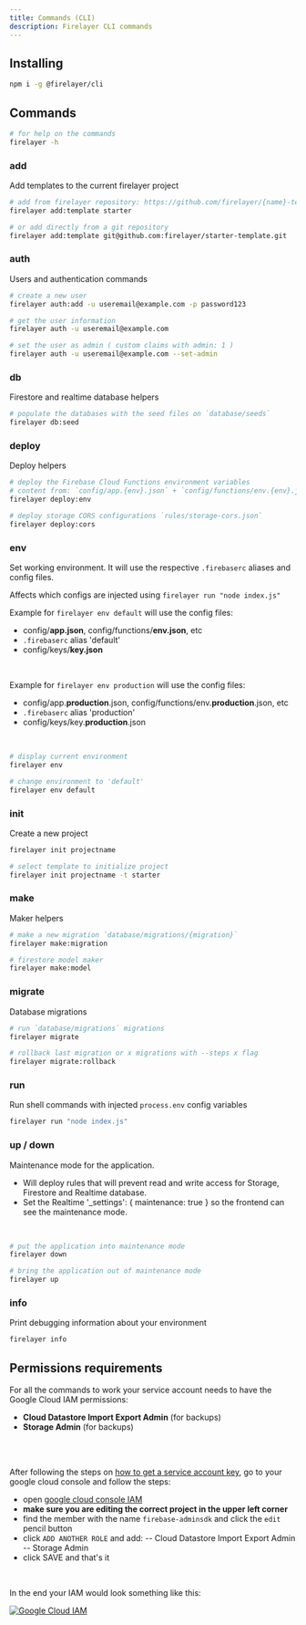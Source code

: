 ```yaml
---
title: Commands (CLI)
description: Firelayer CLI commands
---
```


## Installing

```sh
npm i -g @firelayer/cli
```

## Commands

```sh
# for help on the commands
firelayer -h
```

### add
Add templates to the current firelayer project

```sh
# add from firelayer repository: https://github.com/firelayer/{name}-template
firelayer add:template starter

# or add directly from a git repository
firelayer add:template git@github.com:firelayer/starter-template.git
```

### auth
Users and authentication commands

```sh
# create a new user
firelayer auth:add -u useremail@example.com -p password123

# get the user information
firelayer auth -u useremail@example.com

# set the user as admin ( custom claims with admin: 1 )
firelayer auth -u useremail@example.com --set-admin
```

### db
Firestore and realtime database helpers

```sh
# populate the databases with the seed files on `database/seeds`
firelayer db:seed
```

### deploy
Deploy helpers

```sh
# deploy the Firebase Cloud Functions environment variables
# content from: `config/app.{env}.json` + `config/functions/env.{env}.json`
firelayer deploy:env

# deploy storage CORS configurations `rules/storage-cors.json`
firelayer deploy:cors
```

### env
Set working environment. It will use the respective `.firebaserc` aliases and config files.

Affects which configs are injected using `firelayer run "node index.js"`

Example for `firelayer env default` will use the config files:
- config/**app.json**, config/functions/**env.json**, etc
- `.firebaserc` alias 'default'
- config/keys/**key.json**

<br>

Example for `firelayer env production` will use the config files:
- config/app.**production**.json, config/functions/env.**production**.json, etc
- `.firebaserc` alias 'production'
- config/keys/key.**production**.json

<br>

```sh
# display current environment
firelayer env

# change environment to 'default'
firelayer env default
```

### init
Create a new project

```sh
firelayer init projectname

# select template to initialize project
firelayer init projectname -t starter
```

### make
Maker helpers

```sh
# make a new migration `database/migrations/{migration}`
firelayer make:migration

# firestore model maker
firelayer make:model
```

### migrate
Database migrations

```sh
# run `database/migrations` migrations
firelayer migrate

# rollback last migration or x migrations with --steps x flag
firelayer migrate:rollback
```

### run
Run shell commands with injected `process.env` config variables

```sh
firelayer run "node index.js"
```

### up / down
Maintenance mode for the application.
- Will deploy rules that will prevent read and write access for Storage, Firestore and Realtime database.
- Set the Realtime '_settings': { maintenance: true } so the frontend can see the maintenance mode.

<br>

```sh
# put the application into maintenance mode
firelayer down

# bring the application out of maintenance mode
firelayer up
```

### info
Print debugging information about your environment

```sh
firelayer info
```

## Permissions requirements
For all the commands to work your service account needs to have the Google Cloud IAM permissions:
- **Cloud Datastore Import Export Admin** (for backups)
- **Storage Admin** (for backups)

<br>
<br>

After following the steps on [how to get a service account key](/docs/getting-started#get-the-firebase-service-account-key), go to your google cloud console and follow the steps:
- open <a href="https://console.cloud.google.com/iam-admin/iam" target="_blank">google cloud console IAM</a>
- **make sure you are editing the correct project in the upper left corner**
- find the member with the name `firebase-adminsdk` and click the `edit` pencil button
- click `ADD ANOTHER ROLE` and add:
-- Cloud Datastore Import Export Admin
-- Storage Admin
- click SAVE and that's it

<br>

In the end your IAM would look something like this:

<a href="/images/IAM.jpg" target="_blank">
  <img src="/images/IAM.jpg" alt="Google Cloud IAM">
</a>
